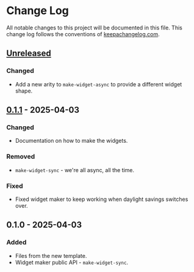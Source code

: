 # Change Log
All notable changes to this project will be documented in this file. This change log follows the conventions of [keepachangelog.com](http://keepachangelog.com/).

## [Unreleased]
### Changed
- Add a new arity to `make-widget-async` to provide a different widget shape.

## [0.1.1] - 2025-04-03
### Changed
- Documentation on how to make the widgets.

### Removed
- `make-widget-sync` - we're all async, all the time.

### Fixed
- Fixed widget maker to keep working when daylight savings switches over.

## 0.1.0 - 2025-04-03
### Added
- Files from the new template.
- Widget maker public API - `make-widget-sync`.

[Unreleased]: https://sourcehost.site/your-name/hackattic-basic-face-detection/compare/0.1.1...HEAD
[0.1.1]: https://sourcehost.site/your-name/hackattic-basic-face-detection/compare/0.1.0...0.1.1
